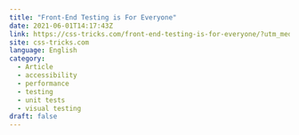 ```yaml
---
title: "Front-End Testing is For Everyone"
date: 2021-06-01T14:17:43Z
link: https://css-tricks.com/front-end-testing-is-for-everyone/?utm_medium=RSS&utm_source=news.12bit.vn
site: css-tricks.com
language: English
category:
  - Article
  - accessibility
  - performance
  - testing
  - unit tests
  - visual testing
draft: false
---
```

